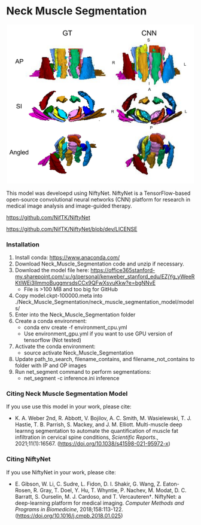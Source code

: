 # Neck Muscle Segmentation

<p align="center">
<img src="https://github.com/kennethaweberii/Neck_Muscle_Segmentation/blob/main/segmentation_figure.jpg" width="500">
</p>

This model was develoepd using NiftyNet. NiftyNet is a TensorFlow-based open-source convolutional neural networks (CNN) platform for research in medical image analysis and image-guided therapy.

https://github.com/NifTK/NiftyNet

https://github.com/NifTK/NiftyNet/blob/dev/LICENSE

### Installation

1. Install conda: https://www.anaconda.com/
2. Download Neck_Muscle_Segmentation code and unzip if necessary. 
3. Download the model file here: https://office365stanford-my.sharepoint.com/:u:/g/personal/kenweber_stanford_edu/EZjYg_yWeeRKtlWEi3IlmmoBuggmrsdsCCx9QFwXsvuKkw?e=bgNNvE
    * File is >100 MB and too big for GitHub
4. Copy model.ckpt-100000.meta into ./Neck_Muscle_Segmentation/neck_muscle_segmentation_model/models/
5. Enter into the Neck_Muscle_Segmentation folder
6. Create a conda environment:
    * conda env create -f environment_cpu.yml
    * Use environment_gpu.yml if you want to use GPU version of tensorflow (Not tested)
7. Activate the conda environment:
    * source activate Neck_Muscle_Segmentation
8. Update path_to_search, filename_contains, and filename_not_contains to folder with IP and OP images
9. Run net_segment command to perform segmentations:
    * net_segment -c inference.ini inference

### Citing Neck Muscle Segmentation Model

If you use use this model in your work, please cite:

* K. A. Weber 2nd, R. Abbott, V. Bojilov, A. C. Smith, M. Wasielewski, T. J. Hastie, T. B. Parrish, S. Mackey, and J. M. Elliott. Multi-muscle deep learnng segmentation to automate the quantification of muscle fat infiltration in cervical spine conditions, _Scientific Reports_., 2021;11(1):16567.
(https://doi.org/10.1038/s41598-021-95972-x)

### Citing NiftyNet

If you use NiftyNet in your work, please cite:

* E. Gibson, W. Li, C. Sudre, L. Fidon, D. I. Shakir, G. Wang, Z. Eaton-Rosen, R. Gray, T. Doel, Y. Hu, T. Whyntie, P. Nachev, M. Modat, D. C. Barratt, S. Ourselin, M. J. Cardoso, and T. Vercauteren†. NiftyNet: a deep-learning platform for medical imaging. _Computer Methods and Programs in Biomedicine_, 2018;158:113-122.
(https://doi.org/10.1016/j.cmpb.2018.01.025)
